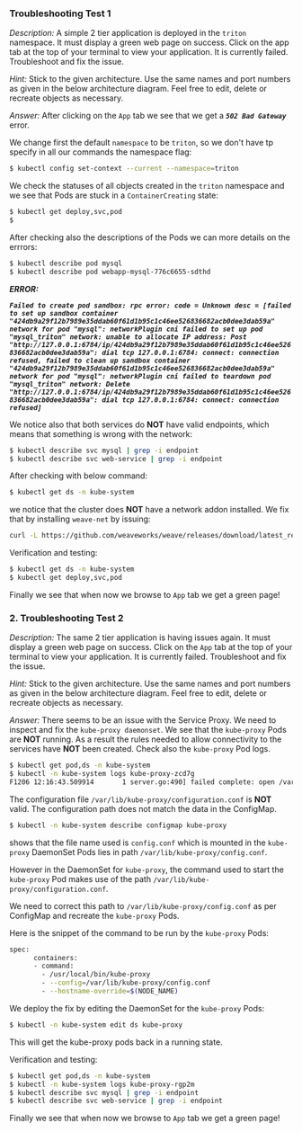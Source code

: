 ### Troubleshooting Test 1

*Description:* A simple 2 tier application is deployed in the `triton` namespace. It must display a green web page on success. Click on the app tab at the top of your terminal to view your application. It is currently failed. Troubleshoot and fix the issue.

*Hint:* Stick to the given architecture. Use the same names and port numbers as given in the below architecture diagram. Feel free to edit, delete or recreate objects as necessary.

*Answer:* After clicking on the `App` tab we see that we get a ***`502 Bad Gateway`*** error.

We change first the default `namespace` to be `triton`, so we don't have tp specify in all our commands the namespace flag:

```bash
$ kubectl config set-context --current --namespace=triton
`````

We check the statuses of all objects created in the `triton` namespace and we see that Pods are stuck in a `ContainerCreating` state:

```bash
$ kubectl get deploy,svc,pod
$ 
```

After checking also the descriptions of the Pods we can more details on the errrors:

```bash
$ kubectl describe pod mysql
$ kubectl describe pod webapp-mysql-776c6655-sdthd
```

***ERROR:***

***`Failed to create pod sandbox: rpc error: code = Unknown desc = [failed to set up sandbox container "424db9a29f12b7989e35ddab60f61d1b95c1c46ee526836682acb0dee3dab59a" network for pod "mysql": networkPlugin cni failed to set up pod "mysql_triton" network: unable to allocate IP address: Post "http://127.0.0.1:6784/ip/424db9a29f12b7989e35ddab60f61d1b95c1c46ee526836682acb0dee3dab59a": dial tcp 127.0.0.1:6784: connect: connection refused, failed to clean up sandbox container "424db9a29f12b7989e35ddab60f61d1b95c1c46ee526836682acb0dee3dab59a" network for pod "mysql": networkPlugin cni failed to teardown pod "mysql_triton" network: Delete "http://127.0.0.1:6784/ip/424db9a29f12b7989e35ddab60f61d1b95c1c46ee526836682acb0dee3dab59a": dial tcp 127.0.0.1:6784: connect: connection refused]`***

We notice also that both services do **NOT** have valid endpoints, which means that something is wrong with the network:

```bash
$ kubectl describe svc mysql | grep -i endpoint
$ kubectl describe svc web-service | grep -i endpoint
```

After checking with below command:

```bash
$ kubectl get ds -n kube-system
```

we notice that the cluster does **NOT** have a network addon installed. We fix that by installing `weave-net` by issuing:

```bash
curl -L https://github.com/weaveworks/weave/releases/download/latest_release/weave-daemonset-k8s-1.11.yaml | kubectl apply -f -
```

Verification and testing:

```bash
$ kubectl get ds -n kube-system
$ kubectl get deploy,svc,pod
```

Finally we see that when now we browse to `App` tab we get a green page!

### 2. Troubleshooting Test 2

*Description:* The same 2 tier application is having issues again. It must display a green web page on success. Click on the `App` tab at the top of your terminal to view your application. It is currently failed. Troubleshoot and fix the issue.

*Hint:* Stick to the given architecture. Use the same names and port numbers as given in the below architecture diagram. Feel free to edit, delete or recreate objects as necessary.

*Answer:* There seems to be an issue with the Service Proxy. We need to inspect and fix the `kube-proxy daemonset`. We see that the `kube-proxy` Pods are **NOT** running. As a result the rules needed to allow connectivity to the services have **NOT** been created. Check also the `kube-proxy` Pod logs.

```bash
$ kubectl get pod,ds -n kube-system
$ kubectl -n kube-system logs kube-proxy-zcd7g
F1206 12:16:43.509914       1 server.go:490] failed complete: open /var/lib/kube-proxy/configuration.conf: no such file or directory
`````

The configuration file `/var/lib/kube-proxy/configuration.conf` is **NOT** valid. The configuration path does not match the data in the ConfigMap. 

```bash
$ kubectl -n kube-system describe configmap kube-proxy
```

shows that the file name used is `config.conf` which is mounted in the `kube-proxy` DaemonSet Pods lies in path `/var/lib/kube-proxy/config.conf`.

However in the DaemonSet for `kube-proxy`, the command used to start the `kube-proxy` Pod makes use of the path `/var/lib/kube-proxy/configuration.conf`.

We need to correct this path to `/var/lib/kube-proxy/config.conf` as per ConfigMap and recreate the `kube-proxy` Pods.

Here is the snippet of the command to be run by the `kube-proxy` Pods:

```bash
spec:
      containers:
      - command:
        - /usr/local/bin/kube-proxy
        - --config=/var/lib/kube-proxy/config.conf
        - --hostname-override=$(NODE_NAME)
```

We deploy the fix by editing the DaemonSet for the `kube-proxy` Pods:

```bash
$ kubectl -n kube-system edit ds kube-proxy
```

This will get the kube-proxy pods back in a running state.

Verification and testing:

```bash
$ kubectl get pod,ds -n kube-system
$ kubectl -n kube-system logs kube-proxy-rgp2m
$ kubectl describe svc mysql | grep -i endpoint
$ kubectl describe svc web-service | grep -i endpoint
```

Finally we see that when now we browse to `App` tab we get a green page!

